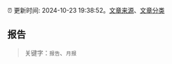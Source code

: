 :alarm_clock: 更新时间: 2024-10-23 19:38:52。[文章来源](/README.md)、[文章分类](/TAGS.md)

## 报告


> 关键字：`报告`、`月报`



